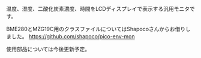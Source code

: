 温度、湿度、二酸化炭素濃度、時間をLCDディスプレイで表示する汎用モニタです。

BME280とMZG19C用のクラスファイルについてはShapocoさんからお借りしました。
https://github.com/shapoco/pico-env-mon

使用部品については今後更新予定。